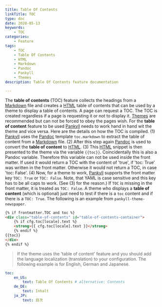 ```yaml
---
title: Table Of Contents
linkTitle: TOC
type: doc
date: 2020-05-13
keywords:
    - TOC
categories:
    - Feature
tags:
    - TOC
    - Table Of Contents
    - HTML
    - Markdown
    - Pandoc
    - Pankyll
    - Themes
description: Table Of Contents feature documentation

---
```


The **table of contents** (TOC) feature collects the headings from a [Markdown]
file and creates a [HTML] table of contents that can be used by a theme to
display a table of contents. A page can request a TOC.  The TOC is created
regardless if a page is requesting it or not to display it. [Themes] are
recommended but can not be forced to obey the pages wish. For the **table of
content** feature to be used [Pankyll] needs to work hand in hand wit the theme
and vice versa. Here are the details on how the TOC is compiled.  (1) [Pankyll]
uses  the [Pandoc] template `toc.markdown` to extract the table of content from
a [Markdown] file.  (2) After this step again [Pandoc] is used to convert the
**table of content** to [HTML]. (3) This [HTML] snippet is then presented to
the theme via the variable `{{toc}}`. Coincidentally this is also a Pandoc
variable. Therefore this variable can not be used inside the front matter. If
used it would return a TOC with the content of 'true', if 'toc: True' was
written in the front matter. Otherwise it would not return a TOC, in case 'toc:
False'. (4) Now, for a theme to work, [Pankyll] supports the front matter key
`TOC: True` or `TOC: False`. Note, that YAML is case sensitive and this key has
to be all caps to work. (See (3) for the reason.) If `TOC` is missing in the
front matter, it is treated as `TOC: False`. A theme who displays a **table of
content** (which is optional) just need to test if there is a `toc` content and
if there is a `TOC: True`. The following is an example from
`pankyll-theme-newspaper`.

```html
{% if frontmatter.TOC and toc %}
<div class="table-of-contents" id="table-of-contents-container">
    {% if cfg.toc[locale].text %}
    <strong>{{ cfg.toc[locale].text }}</strong>
    {% endif %}
{{toc}}
</div>
{% endif %}

```

> If the theme uses the 'table of content' feature and you should add
> the language localization (translation) to your configuration. The
> following example is for English, German and Japanese.

```yaml
toc:
    en_US:
        text: Table Of Contents # alternative: Contents
    de_DE:
        text: Inhalt
    ja_JP:
        text: 目次
```

[HTML]: https://en.wikipedia.org/wiki/HTML
[Markdown]: https://en.wikipedia.org/wiki/Markdown
[Pandoc]: https://pandoc.org/
[Pankyll]: https://www.pankyll.org/
[Themes]: /en_US/Pankyll-Themes/
